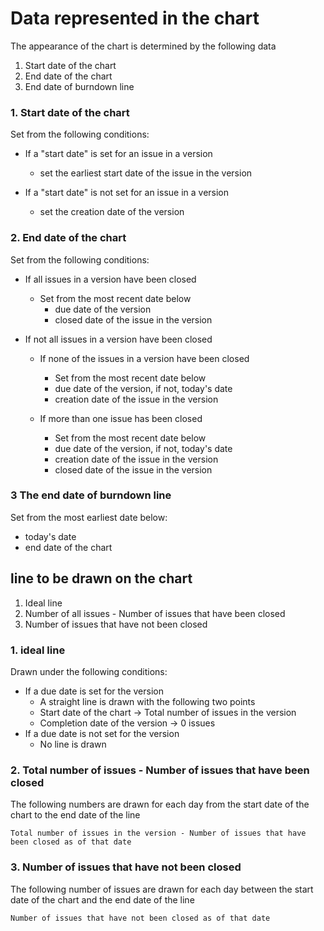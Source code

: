 # Data represented in the chart

The appearance of the chart is determined by the following data  
1. Start date of the chart
2. End date of the chart
3. End date of burndown line

### 1. Start date of the chart

Set from the following conditions:  
* If a "start date" is set for an issue in a version 
  * set the earliest start date of the issue in the version 

* If a "start date" is not set for an issue in a version
  * set the creation date of the version

### 2. End date of the chart
Set from the following conditions:

* If all issues in a version have been closed
  * Set from the most recent date below
    * due date of the version
     * closed date of the issue in the version

* If not all issues in a version have been closed
  * If none of the issues in a version have been closed
    * Set from the most recent date below
    * due date of the version, if not, today's date   
    * creation date of the issue in the version

  * If more than one issue has been closed
    * Set from the most recent date below
    * due date of the version, if not, today's date
    * creation date of the issue in the version
    * closed date of the issue in the version

### 3 The end date of burndown line

Set from the most earliest date below:
* today's date
* end date of the chart

## line to be drawn on the chart

1. Ideal line
2. Number of all issues - Number of issues that have been closed
3. Number of issues that have not been closed

### 1. ideal line

Drawn under the following conditions:
* If a due date is set for the version
  * A straight line is drawn with the following two points
  * Start date of the chart -> Total number of issues in the version
  * Completion date of the version -> 0 issues
* If a due date is not set for the version 
  * No line is drawn

### 2. Total number of issues - Number of issues that have been closed

The following numbers are drawn for each day from the start date of the chart to the end date of the line

`Total number of issues in the version - Number of issues that have been closed as of that date`

### 3. Number of issues that have not been closed

The following number of issues are drawn for each day between the start date of the chart and the end date of the line

`Number of issues that have not been closed as of that date`
